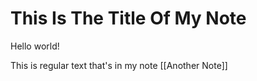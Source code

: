# This Is The Title Of My Note

Hello world!

This is regular text that's in my note [[Another Note]]